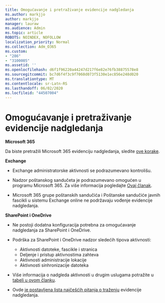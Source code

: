 ```yaml
---
title: Omogućavanje i pretraživanje evidencije nadgledanja
ms.author: markjjo
author: markjjo
manager: lauraw
ms.audience: Admin
ms.topic: article
ROBOTS: NOINDEX, NOFOLLOW
localization_priority: Normal
ms.collection: Adm_O365
ms.custom:
- "286"
- "3100005"
ms.assetid: ''
ms.openlocfilehash: d6f1f96220a44247d217f6e82e76fb38875578e8
ms.sourcegitcommit: bc7d6f4f3c9f7060d073f5130e1ec856e248d020
ms.translationtype: MT
ms.contentlocale: sr-Latn-RS
ms.lasthandoff: 06/02/2020
ms.locfileid: "44507004"
---
```

# <a name="enable-and-search-the-audit-log"></a>Omogućavanje i pretraživanje evidencije nadgledanja

**Microsoft 365**

Da biste pretražili Microsoft 365 evidenciju nadgledanja, sledite [ove korake](https://docs.microsoft.com/microsoft-365/compliance/search-the-audit-log-in-security-and-compliance#search-the-audit-log).

**Exchange**

- Exchange administratorske aktivnosti se podrazumevano kontrolišu.

- Nadzor poštanskog sandučeta je podrazumevano omogućen u programu Microsoft 365. Za više informacija pogledajte [Ovaj članak](https://docs.microsoft.com/microsoft-365/compliance/enable-mailbox-auditing).

- Microsoft 365 grupe poštanskih sandučića i Poštanske sandučiće javnih fascikli u sistemu Exchange online ne podržavaju vođenje evidencije nadgledanja.

**SharePoint i OneDrive**

- Ne postoji dodatna konfiguracija potrebna za omogućavanje nadgledanja za SharePoint i OneDrive.

- Podrška za SharePoint i OneDrive nadzor sledećih tipova aktivnosti:

    - Aktivnosti datoteke, fascikle i stranica
    - Deljenje i pristup aktivnostima zahteva
    - Aktivnosti administracije lokacije
    - Aktivnosti sinhronizacije datoteka

- Više informacija o nadgleda aktivnosti u drugim uslugama potražite u [tabeli u ovom članku](https://docs.microsoft.com/microsoft-365/compliance/search-the-audit-log-in-security-and-compliance#audited-activities).

- Ovde [je postavljena lista najčešćih pitanja o traženju](https://docs.microsoft.com/microsoft-365/compliance/search-the-audit-log-in-security-and-compliance#frequently-asked-questions) evidencije nadgledanja.